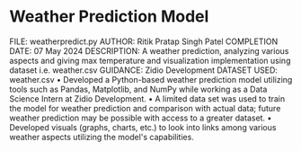 # Weather Prediction Model
FILE: weatherpredict.py
AUTHOR: Ritik Pratap Singh Patel
COMPLETION DATE: 07 May 2024
DESCRIPTION: A weather prediction, analyzing various aspects and giving max temperature and visualization implementation using dataset i.e. weather.csv
GUIDANCE: Zidio Development
DATASET USED: weather.csv
•	Developed a Python-based weather prediction model utilizing tools such as Pandas, Matplotlib, and NumPy while working as a Data Science Intern at Zidio Development.
•	A limited data set was used to train the model for weather prediction and comparison with actual data; future weather prediction may be possible with access to a greater dataset.
•	Developed visuals (graphs, charts, etc.) to look into links among various weather aspects utilizing the model's capabilities. 
